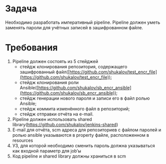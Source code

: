 # Задача

Необходимо разработать императивный pipeline. Pipeline должен уметь заменять пароли для учётных записей в зашифрованном файле.

# Требования

1. Pipeline должен состоять из 5 стейджей
    - cтейдж клонирования репозитория, содержащего зашифрованный файл([https://github.com/shukalov/test_encr_file](https://github.com/shukalov/test_encr_file));
    - стейдж клонирования роли Ansible([https://github.com/shukalov/sb_encr_ansible](https://github.com/shukalov/sb_encr_ansible));
    - стейдж генерации нового пароля и записи его в файл ролью Ansible;
    - стейдж коммита изменённого файл в репозиторий;
    - стейдж отправки отчёта на e-mail.
2. Pipeline должен использовать shared library(https://github.com/shukalov/jenkins-shared)
3. E-mail для отчёта, scm адреса для репозиториев с файлом паролей и ролью ansible указываются в property файле, расположенном в resources
4. УЗ, для которой необходимо сменить пароль должна указываться как входной параметр для job’ы
5. Код pipeline  и shared library должны храниться в scm
